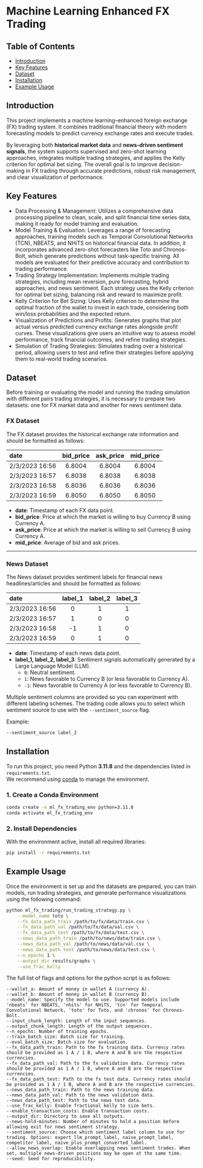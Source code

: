# Machine Learning Enhanced FX Trading

## Table of Contents
- [Introduction](#introduction)
- [Key Features](#key-features)
- [Dataset](#dataset)
- [Installation](#installation)
- [Example Usage](#example-usage)

## Introduction
This project implements a machine learning–enhanced foreign exchange (FX) trading system. It combines traditional financial theory with modern forecasting models to predict currency exchange rates and execute trades.  

By leveraging both **historical market data** and **news-driven sentiment signals**, the system supports supervised and zero-shot learning approaches, integrates multiple trading strategies, and applies the Kelly criterion for optimal bet sizing. The overall goal is to improve decision-making in FX trading through accurate predictions, robust risk management, and clear visualization of performance.

## Key Features
- Data Processing & Management: Utilizes a comprehensive data processing pipeline to clean, scale, and split financial time series data, making it ready for model training and evaluation.
- Model Training & Evaluation: Leverages a range of forecasting approaches, training models such as Temporal Convolutional Networks (TCN), NBEATS, and NHiTS on historical financial data. In addition, it incorporates advanced zero-shot forecasters like Toto and Chronos-Bolt, which generate predictions without task-specific training. All models are evaluated for their predictive accuracy and contribution to trading performance.
- Trading Strategy Implementation: Implements multiple trading strategies, including mean reversion, pure forecasting, hybrid approaches, and news sentiment. Each strategy uses the Kelly criterion for optimal bet sizing, balancing risk and reward to maximize profit.
- Kelly Criterion for Bet Sizing: Uses Kelly criterion to determine the optimal fraction of the wallet to invest in each trade, considering both win/loss probabilities and the expected return.
- Visualization of Predictions and Profits: Generates graphs that plot actual versus predicted currency exchange rates alongside profit curves. These visualizations give users an intuitive way to assess model performance, track financial outcomes, and refine trading strategies.
- Simulation of Trading Strategies: Simulates trading over a historical period, allowing users to test and refine their strategies before applying them to real-world trading scenarios.

## Dataset
Before training or evaluating the model and running the trading simulation with different pairs trading strategies, it is necessary to prepare two datasets: one for FX market data and another for news sentiment data.

### FX Dataset
The FX dataset provides the historical exchange rate information and should be formatted as follows:

| date              | bid_price | ask_price | mid_price |
| :---------------- | :-------: | :-------: | :-------: |
| 2/3/2023 16:56    | 6.8004    | 6.8004    | 6.8004    |
| 2/3/2023 16:57    | 6.8038    | 6.8038    | 6.8038    |
| 2/3/2023 16:58    | 6.8036    | 6.8036    | 6.8036    |
| 2/3/2023 16:59    | 6.8050    | 6.8050    | 6.8050    |

- **date**: Timestamp of each FX data point.  
- **bid_price**: Price at which the market is willing to buy Currency B using Currency A.  
- **ask_price**: Price at which the market is willing to sell Currency B using Currency A.  
- **mid_price**: Average of bid and ask prices.

---

### News Dataset
The News dataset provides sentiment labels for financial news headlines/articles and should be formatted as follows:

| date              | label_1 | label_2 | label_3 |
| :---------------- | :-----: | :-----: | :-----: |
| 2/3/2023 16:56    | 0       | 1       | 1       |
| 2/3/2023 16:57    | 1       | 0       | 0       |
| 2/3/2023 16:58    | -1      | 1       | 0       |
| 2/3/2023 16:59    | 0       | 1       | 0       |

- **date**: Timestamp of each news data point.  
- **label_1, label_2, label_3**: Sentiment signals automatically generated by a Large Language Model (LLM).  
  - `0`: Neutral sentiment.  
  - `1`: News favorable to Currency B (or less favorable to Currency A).  
  - `-1`: News favorable to Currency A (or less favorable to Currency B). 

Multiple sentiment columns are provided so you can experiment with different labeling schemes. The trading code allows you to select which sentiment source to use with the `--sentiment_source` flag.  

Example:
```bash
--sentiment_source label_2
```

## Installation
To run this project, you need Python **3.11.8** and the dependencies listed in `requirements.txt`.  
We recommend using [conda](https://docs.conda.io/en/latest/) to manage the environment.

### 1. Create a Conda Environment
```bash
conda create -n ml_fx_trading_env python=3.11.8
conda activate ml_fx_trading_env
```

### 2. Install Dependencies
With the environment active, install all required libraries:
```bash
pip install -r requirements.txt
```

## Example Usage
Once the environment is set up and the datasets are prepared, you can train models, run trading strategies, and generate performance visualizations using the following command:
```bash
python ml_fx_trading/run_trading_strategy.py \
    --model_name toto \
    --fx_data_path_train /path/to/fx/data/train.csv \
    --fx_data_path_val /path/to/fx/data/val.csv \
    --fx_data_path_test /path/to/fx/data/test.csv \
    --news_data_path_train /path/to/news/data/train.csv \
    --news_data_path_val /path/to/news/data/val.csv \
    --news_data_path_test /path/to/news/data/test.csv \
    --n_epochs 1 \
    --output_dir results/graphs \
    --use_frac_kelly
```

The full list of flags and options for the python script is as follows:
```
--wallet_a: Amount of money in wallet A (currency A).
--wallet_b: Amount of money in wallet B (currency B).
--model_name: Specify the model to use. Supported models include 'nbeats' for NBEATS, 'nhits' for NHiTS, 'tcn' for Temporal Convolutional Network, 'toto' for Toto, and 'chronos' for Chronos-Bolt.
--input_chunk_length: Length of the input sequences.
--output_chunk_length: Length of the output sequences.
--n_epochs: Number of training epochs.
--train_batch_size: Batch size for training.
--eval_batch_size: Batch size for evaluation.
--fx_data_path_train: Path to the fx training data. Currency rates should be provided as 1 A / 1 B, where A and B are the respective currencies.
--fx_data_path_val: Path to the fx validation data. Currency rates should be provided as 1 A / 1 B, where A and B are the respective currencies.
--fx_data_path_test: Path to the fx test data. Currency rates should be provided as 1 A / 1 B, where A and B are the respective currencies.
--news_data_path_train: Path to the news training data.
--news_data_path_val: Path to the news validation data.
--news_data_path_test: Path to the news test data.
--use_frac_kelly: Enable fractional kelly to size bets.
--enable_transaction_costs: Enable transaction costs.
--output_dir: Directory to save all outputs.
--news-hold-minutes: Number of minutes to hold a position before allowing exit for news sentiment strategy.
--sentiment_source: Choose which sentiment label column to use for trading. Options: expert_llm_prompt_label, naive_prompt_label, competitor_label, naive_plus_prompt_converted_label.
--allow_news_overlap: Enable overlapping news sentiment trades. When set, multiple news-driven positions may be open at the same time.
--seed: Seed for reproducibility.
```
